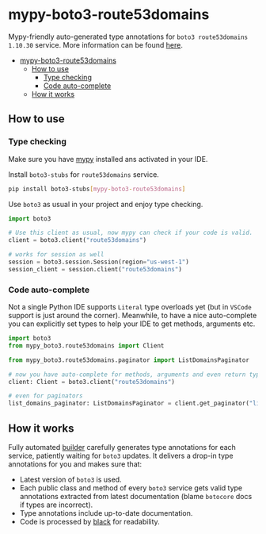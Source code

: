 # mypy-boto3-route53domains

Mypy-friendly auto-generated type annotations for `boto3 route53domains 1.10.30` service.
More information can be found [here](https://github.com/vemel/mypy_boto3).

- [mypy-boto3-route53domains](#mypy-boto3-route53domains)
  - [How to use](#how-to-use)
    - [Type checking](#type-checking)
    - [Code auto-complete](#code-auto-complete)
  - [How it works](#how-it-works)

## How to use

### Type checking

Make sure you have [mypy](https://github.com/python/mypy) installed ans activated in your IDE.

Install `boto3-stubs` for `route53domains` service.

```bash
pip install boto3-stubs[mypy-boto3-route53domains]
```

Use `boto3` as usual in your project and enjoy type checking.

```python
import boto3

# Use this client as usual, now mypy can check if your code is valid.
client = boto3.client("route53domains")

# works for session as well
session = boto3.session.Session(region="us-west-1")
session_client = session.client("route53domains")

```

### Code auto-complete

Not a single Python IDE supports `Literal` type overloads yet (but in `VSCode` support is just around the corner).
Meanwhile, to have a nice auto-complete you can explicitly set types to help your IDE to get methods, arguments etc.

```python
import boto3
from mypy_boto3.route53domains import Client

from mypy_boto3.route53domains.paginator import ListDomainsPaginator

# now you have auto-complete for methods, arguments and even return types
client: Client = boto3.client("route53domains")

# even for paginators
list_domains_paginator: ListDomainsPaginator = client.get_paginator("list_domains")
```

## How it works

Fully automated [builder](https://github.com/vemel/mypy_boto3) carefully generates
type annotations for each service, patiently waiting for `boto3` updates. It delivers
a drop-in type annotations for you and makes sure that:

- Latest version of `boto3` is used.
- Each public class and method of every `boto3` service gets valid type annotations
  extracted from latest documentation (blame `botocore` docs if types are incorrect).
- Type annotations include up-to-date documentation.
- Code is processed by [black](https://github.com/psf/black) for readability.